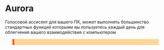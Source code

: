 # Aurora

Голосовой ассисент для вашего ПК, может выполнять большинство стандартных функций которыми вы пользуетесь каждый день для облегчения вашего взаимодействия с компьютером

<blockquote style="background-color: #ffd699; padding: 10px; border-left: 6px solid #ff5722;">
  <strong style="color: #ff5722;>Предупреждение!</strong>
  <p>Проект пока что находится в заморозке</p>
</blockquote>
